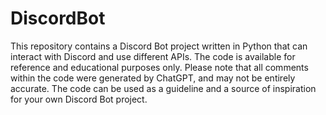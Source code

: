 # DiscordBot
This repository contains a Discord Bot project written in Python that can interact with Discord and use different APIs. The code is available for reference and educational purposes only. Please note that all comments within the code were generated by ChatGPT, and may not be entirely accurate. The code can be used as a guideline and a source of inspiration for your own Discord Bot project.
